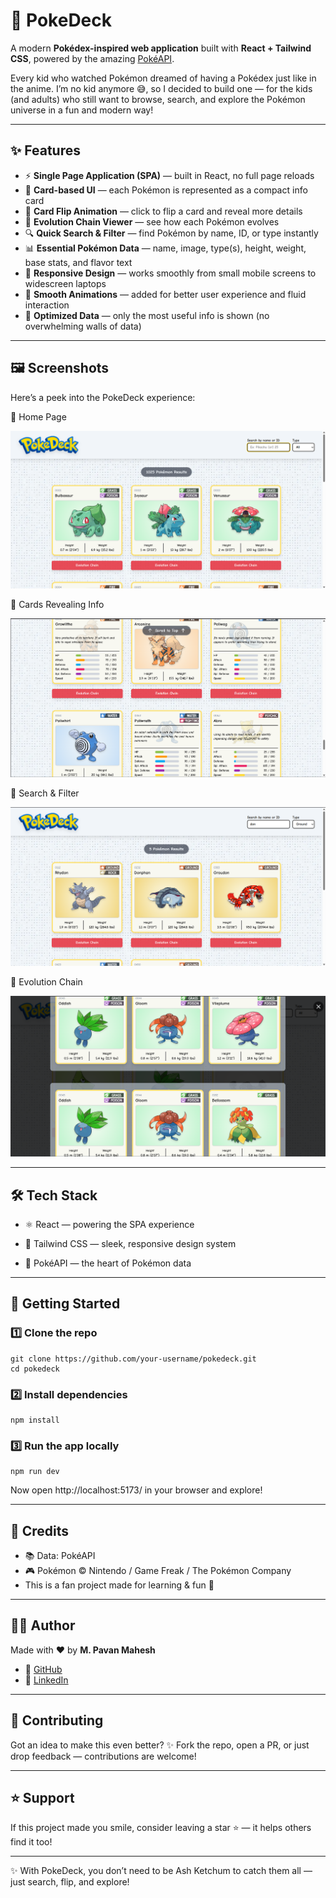 # 📖 PokeDeck

A modern **Pokédex-inspired web application** built with **React + Tailwind CSS**, powered by the amazing [PokéAPI](https://pokeapi.co/).

Every kid who watched Pokémon dreamed of having a Pokédex just like in the anime. I’m no kid anymore 😅, so I decided to build one — for the kids (and adults) who still want to browse, search, and explore the Pokémon universe in a fun and modern way!

---

## ✨ Features

* ⚡ **Single Page Application (SPA)** — built in React, no full page reloads
* 🎴 **Card-based UI** — each Pokémon is represented as a compact info card
* 🔄 **Card Flip Animation** — click to flip a card and reveal more details
* 🧬 **Evolution Chain Viewer** — see how each Pokémon evolves
* 🔍 **Quick Search & Filter** — find Pokémon by name, ID, or type instantly
* 📊 **Essential Pokémon Data** — name, image, type(s), height, weight, base stats, and flavor text
* 📱 **Responsive Design** — works smoothly from small mobile screens to widescreen laptops
* 🎨 **Smooth Animations** — added for better user experience and fluid interaction
* 🚀 **Optimized Data** — only the most useful info is shown (no overwhelming walls of data)

---

## 🖼️ Screenshots

Here’s a peek into the PokeDeck experience:

🔹 Home Page

![Home Page](./src/assets/screenshots/home.png)

🔹 Cards Revealing Info

![Cards Revealing Info](./src/assets/screenshots/cards-flip.png)

🔹 Search & Filter

![Search & Filter](./src/assets/screenshots/search-and-filter.png)


🔹 Evolution Chain

![Evolution Chain](./src/assets/screenshots/evolution-chain.png)

---

## 🛠️ Tech Stack

* ⚛️ React — powering the SPA experience

* 🎨 Tailwind CSS — sleek, responsive design system

* 🎲 PokéAPI — the heart of Pokémon data

---

## 🚀 Getting Started

### 1️⃣ Clone the repo

```
git clone https://github.com/your-username/pokedeck.git
cd pokedeck
```

### 2️⃣ Install dependencies

```
npm install
```

### 3️⃣ Run the app locally

```
npm run dev
```

Now open http://localhost:5173/ in your browser and explore!

---

## 🙏 Credits

* 📚 Data: PokéAPI
* 🎮 Pokémon © Nintendo / Game Freak / The Pokémon Company
* This is a fan project made for learning & fun 🌟

---

## 👨‍💻 Author

Made with ❤️ by **M. Pavan Mahesh**

* 🐙 [GitHub](https://github.com/Pavan-Mahesh)
* 💼 [LinkedIn](https://linkedin.com/in/mukkamula-pavan-mahesh)

---

## 🤝 Contributing

Got an idea to make this even better?
✨ Fork the repo, open a PR, or just drop feedback — contributions are welcome!

---

## ⭐ Support

If this project made you smile, consider leaving a star ⭐ — it helps others find it too!

---

✨ With PokeDeck, you don’t need to be Ash Ketchum to catch them all — just search, flip, and explore!